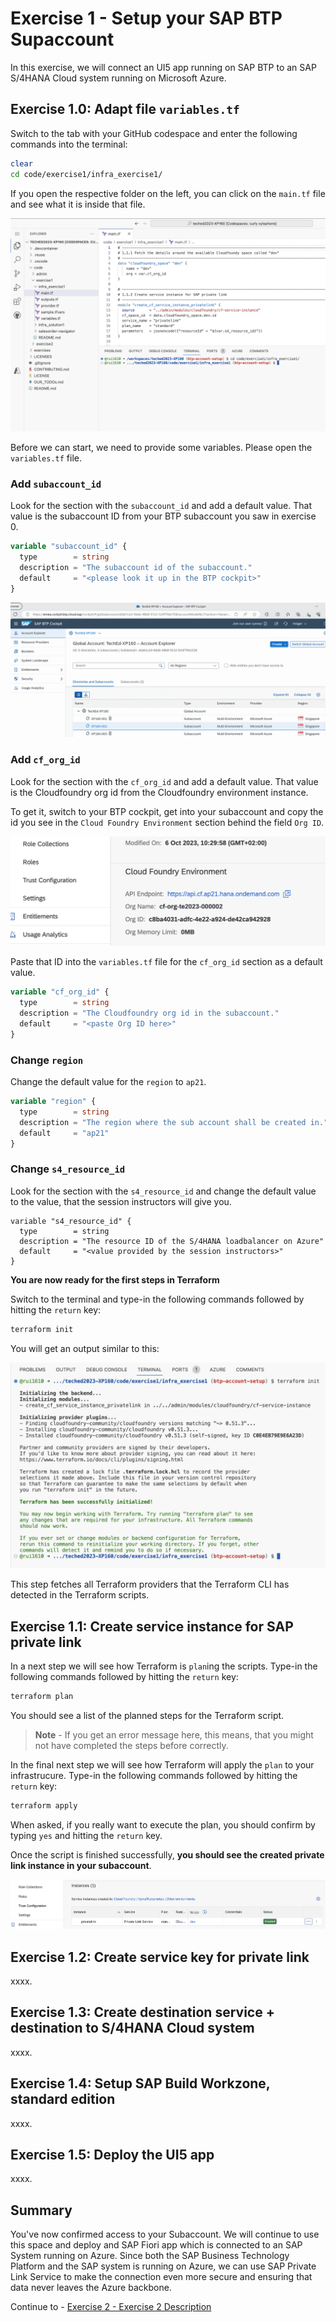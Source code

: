 # Exercise 1 - Setup your SAP BTP Supaccount

In this exercise, we will connect an UI5 app running on SAP BTP to an SAP S/4HANA Cloud system running on Microsoft Azure.

## Exercise 1.0: Adapt file `variables.tf`

Switch to the tab with your GitHub codespace and enter the following commands into the terminal:
```bash
clear
cd code/exercise1/infra_exercise1/
```

If you open the respective folder on the left, you can click on the `main.tf` file and see what it is inside that file.

![](/exercises/exercise1/images/01_01_01.png)

Before we can start, we need to provide some variables. Please open the `variables.tf` file.

### Add `subaccount_id`
Look for the section with the `subaccount_id` and add a default value. That value is the subaccount ID from your BTP subaccount you saw in exercise 0.

```terraform
variable "subaccount_id" {
  type        = string
  description = "The subaccount id of the subaccount."
  default     = "<please look it up in the BTP cockpit>"
}
```
![](/exercises/exercise0/images/00_02_01.png)

### Add `cf_org_id`
Look for the section with the `cf_org_id` and add a default value. That value is the Cloudfoundry org id from the Cloudfoundry environment instance.

To get it, switch to your BTP cockpit, get into your subaccount and copy the id you see in the `Cloud Foundry Environment` section behind the field `Org ID`.

![](/exercises/exercise1/images/01_01_02.png)


Paste that ID into the `variables.tf` file for the `cf_org_id` section as a default value.

```terraform
variable "cf_org_id" {
  type        = string
  description = "The Cloudfoundry org id in the subaccount."
  default     = "<paste Org ID here>"      
}
```

### Change `region`
Change the default value for the `region` to `ap21`.

```terraform
variable "region" {
  type        = string
  description = "The region where the sub account shall be created in."
  default     = "ap21"
}
```

### Change `s4_resource_id`
Look for the section with the `s4_resource_id` and change the default value to the value, that the session instructors will give you.

```
variable "s4_resource_id" {
  type        = string
  description = "The resource ID of the S/4HANA loadbalancer on Azure"
  default     = "<value provided by the session instructors>"
}
```

**You are now ready for the first steps in Terraform**

Switch to the terminal and type-in the following commands followed by hitting the `return` key:

```bash
terraform init
```

You will get an output similar to this:

![](/exercises/exercise1/images/01_01_03.png)

This step fetches all Terraform providers that the Terraform CLI has detected in the Terraform scripts.


## Exercise 1.1: Create service instance for SAP private link 

In a next step we will see how Terraform is `plan`ing the scripts. Type-in the following commands followed by hitting the `return` key:

```bash
terraform plan
```

You should see a list of the planned steps for the Terraform script.

  > **Note** - If you get an error message here, this means, that you might not have completed the steps before correctly.


In the final next step we will see how Terraform will apply the `plan` to your infrastrucure. Type-in the following commands followed by hitting the `return` key:

```bash
terraform apply
```

When asked, if you really want to execute the plan, you should confirm by typing `yes` and hitting the `return` key.

Once the script is finished successfully, **you should see the created private link instance in your subaccount**.

![](/exercises/exercise1/images/01_01_04.png)

## Exercise 1.2: Create service key for private link

xxxx.



## Exercise 1.3: Create destination service + destination to S/4HANA Cloud system

xxxx.


## Exercise 1.4: Setup SAP Build Workzone, standard edition

xxxx.



## Exercise 1.5: Deploy the UI5 app

xxxx.





## Summary

You've now confirmed access to your Subaccount. We will  continue to use this space and deploy and SAP Fiori app which is connected to an SAP System running on Azure. Since both the SAP Business Technology Platform and the SAP system is running on Azure, we can use SAP Private Link Service to make the connection even more secure and ensuring that data never leaves the Azure backbone.  

Continue to - [Exercise 2 - Exercise 2 Description](../ex2/README.md)


